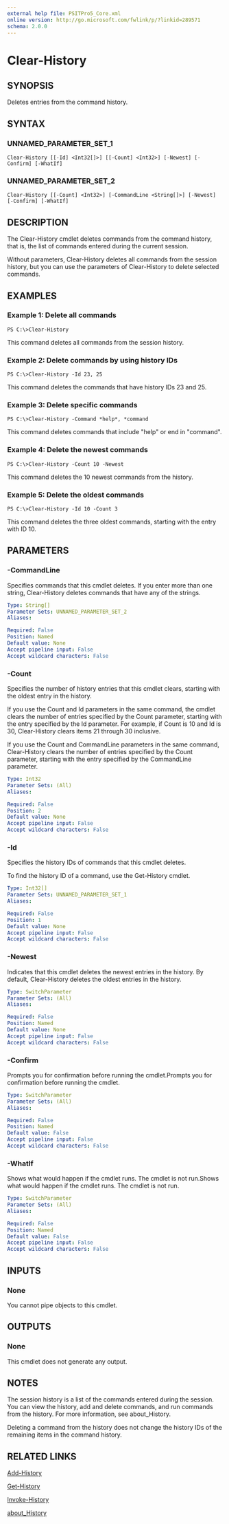 ```yaml
---
external help file: PSITPro5_Core.xml
online version: http://go.microsoft.com/fwlink/p/?linkid=289571
schema: 2.0.0
---
```


# Clear-History
## SYNOPSIS
Deletes entries from the command history.

## SYNTAX

### UNNAMED_PARAMETER_SET_1
```
Clear-History [[-Id] <Int32[]>] [[-Count] <Int32>] [-Newest] [-Confirm] [-WhatIf]
```

### UNNAMED_PARAMETER_SET_2
```
Clear-History [[-Count] <Int32>] [-CommandLine <String[]>] [-Newest] [-Confirm] [-WhatIf]
```

## DESCRIPTION
The Clear-History cmdlet deletes commands from the command history, that is, the list of commands entered during the current session.

Without parameters, Clear-History deletes all commands from the session history, but you can use the parameters of Clear-History to delete selected commands.

## EXAMPLES

### Example 1: Delete all commands
```
PS C:\>Clear-History
```

This command deletes all commands from the session history.

### Example 2: Delete commands by using history IDs
```
PS C:\>Clear-History -Id 23, 25
```

This command deletes the commands that have history IDs 23 and 25.

### Example 3: Delete specific commands
```
PS C:\>Clear-History -Command *help*, *command
```

This command deletes commands that include "help" or end in "command".

### Example 4: Delete the newest commands
```
PS C:\>Clear-History -Count 10 -Newest
```

This command deletes the 10 newest commands from the history.

### Example 5: Delete the oldest commands
```
PS C:\>Clear-History -Id 10 -Count 3
```

This command deletes the three oldest commands, starting with the entry with ID 10.

## PARAMETERS

### -CommandLine
Specifies commands that this cmdlet deletes.
If you enter more than one string, Clear-History deletes commands that have any of the strings.

```yaml
Type: String[]
Parameter Sets: UNNAMED_PARAMETER_SET_2
Aliases: 

Required: False
Position: Named
Default value: None
Accept pipeline input: False
Accept wildcard characters: False
```

### -Count
Specifies the number of history entries that this cmdlet clears, starting with the oldest entry in the history.

If you use the Count and Id parameters in the same command, the cmdlet clears the number of entries specified by the Count parameter, starting with the entry specified by the Id parameter.
For example, if Count is 10 and Id is 30, Clear-History clears items 21 through 30 inclusive.

If you use the Count and CommandLine parameters in the same command, Clear-History clears the number of entries specified by the Count parameter, starting with the entry specified by the CommandLine parameter.

```yaml
Type: Int32
Parameter Sets: (All)
Aliases: 

Required: False
Position: 2
Default value: None
Accept pipeline input: False
Accept wildcard characters: False
```

### -Id
Specifies the history IDs of commands that this cmdlet deletes.

To find the history ID of a command, use the Get-History cmdlet.

```yaml
Type: Int32[]
Parameter Sets: UNNAMED_PARAMETER_SET_1
Aliases: 

Required: False
Position: 1
Default value: None
Accept pipeline input: False
Accept wildcard characters: False
```

### -Newest
Indicates that this cmdlet deletes the newest entries in the history.
By default, Clear-History deletes the oldest entries in the history.

```yaml
Type: SwitchParameter
Parameter Sets: (All)
Aliases: 

Required: False
Position: Named
Default value: None
Accept pipeline input: False
Accept wildcard characters: False
```

### -Confirm
Prompts you for confirmation before running the cmdlet.Prompts you for confirmation before running the cmdlet.

```yaml
Type: SwitchParameter
Parameter Sets: (All)
Aliases: 

Required: False
Position: Named
Default value: False
Accept pipeline input: False
Accept wildcard characters: False
```

### -WhatIf
Shows what would happen if the cmdlet runs.
The cmdlet is not run.Shows what would happen if the cmdlet runs.
The cmdlet is not run.

```yaml
Type: SwitchParameter
Parameter Sets: (All)
Aliases: 

Required: False
Position: Named
Default value: False
Accept pipeline input: False
Accept wildcard characters: False
```

## INPUTS

### None
You cannot pipe objects to this cmdlet.

## OUTPUTS

### None
This cmdlet does not generate any output.

## NOTES
The session history is a list of the commands entered during the session.
You can view the history, add and delete commands, and run commands from the history.
For more information, see about_History.

Deleting a command from the history does not change the history IDs of the remaining items in the command history.

## RELATED LINKS

[Add-History](cf476753-0b6d-405d-aab5-9b4488f18390)

[Get-History](023a54f7-7e13-4699-8b0a-5f348b2a8125)

[Invoke-History](cc0f7984-a1f9-445c-99ba-be39a502fe01)

[about_History](cb632285-e50b-428e-8d7d-7583f8880b70)

